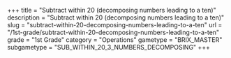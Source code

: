 +++
title = "Subtract within 20 (decomposing numbers leading to a ten)"
description = "Subtract within 20 (decomposing numbers leading to a ten)"
slug = "subtract-within-20-decomposing-numbers-leading-to-a-ten"
url = "/1st-grade/subtract-within-20-decomposing-numbers-leading-to-a-ten"
grade = "1st Grade"
category = "Operations"
gametype = "BRIX_MASTER"
subgametype = "SUB_WITHIN_20_3_NUMBERS_DECOMPOSING"
+++